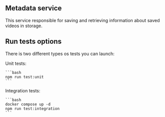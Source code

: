 ## Metadata service

This service responsible for saving and retrieving information about saved videos in storage.

## Run tests options

There is two different types os tests you can launch:

Unit tests:

    ```bash
    npm run test:unit
    ```

Integration tests:

    ```bash
    docker compose up -d
    npm run test:integration
    ```